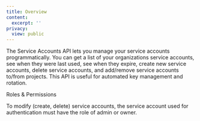 ```yaml
---
title: Overview
content:
  excerpt: ''
privacy:
  view: public
---
```

The Service Accounts API lets you manage your service accounts programmatically. You can get a list of your organizations service accounts, see when they were last used, see when they expire, create new service accounts, delete service accounts, and add/remove service accounts to/from projects. This API is useful for automated key management and rotation.

<Callout icon="📘" theme="info">
  Roles & Permissions

  To modify (create, delete) service accounts, the service account used for authentication must have the role of admin or owner.
</Callout>
